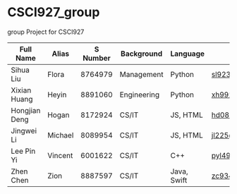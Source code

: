 # CSCI927_group
group Project for CSCI927


| Full Name     | Alias     |S Number  |Background   |Language    |UOW email              |
| ------------- | --------- | -------- |------------ |----------  |---------------------- |
| Sihua Liu     | Flora     | 8764979  |Management   |Python      | sl923@uowmail.edu.au  |
| Xixian Huang  | Heyin     | 8891060  |Engineering  |Python      | xh992@uowmail.edu.au  |
| Hongjian Deng | Hogan     | 8172924  |CS/IT        |JS, HTML    | hd089@uowmail.edu.au  |
| Jingwei Li    | Michael   | 8089954  |CS/IT        |JS, HTML    | jl225@uowmail.edu.au  |
| Lee Pin Yi    | Vincent   | 6001622  |CS/IT        |C++         | pyl494@uowmail.edu.au |
| Zhen Chen     | Zion      | 8887597  |CS/IT        |Java, Swift | zc934@uowmail.edu.au  |


